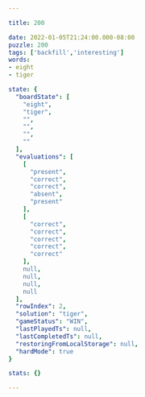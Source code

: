 ```yaml
---

title: 200

date: 2022-01-05T21:24:00.000-08:00
puzzle: 200
tags: ['backfill','interesting']
words:
- eight
- tiger

state: {
  "boardState": [
    "eight",
    "tiger",
    "",
    "",
    "",
    ""
  ],
  "evaluations": [
    [
      "present",
      "correct",
      "correct",
      "absent",
      "present"
    ],
    [
      "correct",
      "correct",
      "correct",
      "correct",
      "correct"
    ],
    null,
    null,
    null,
    null
  ],
  "rowIndex": 2,
  "solution": "tiger",
  "gameStatus": "WIN",
  "lastPlayedTs": null,
  "lastCompletedTs": null,
  "restoringFromLocalStorage": null,
  "hardMode": true
}

stats: {}

---
```


<!-- more -->
